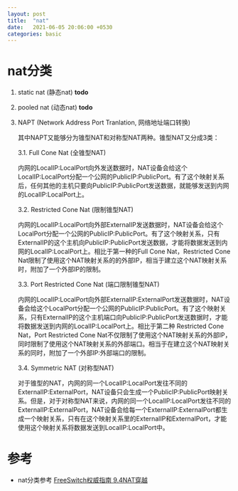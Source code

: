 ```yaml
---
layout: post
title:  "nat"
date:   2021-06-05 20:06:00 +0530
categories: basic
---
```


# nat分类

1. static nat (静态nat)		**todo**

2. pooled nat (动态nat)     **todo**

3. NAPT (Network Address Port Tranlation, 网络地址端口转换)

   其中NAPT又能够分为锥型NAT和对称型NAT两种。锥型NAT又分成3类：

   3.1. Full Cone Nat (全锥型NAT)

   内网的LocalIP:LocalPort向外发送数据时，NAT设备会给这个LocalIP:LocalPort分配一个公网的PublicIP:PublicPort。有了这个映射关系后，任何其他的主机只要向PublicIP:PublicPort发送数据，就能够发送到内网的LocalIP:LocalPort上。

   3.2. Restricted Cone Nat (限制锥型NAT)

   内网的LocalIP:LocalPort向外部ExternalIP发送数据时，NAT设备会给这个LocalPort分配一个公网的PublicIP:PublicPort。有了这个映射关系，只有ExternalIP的这个主机向PublicIP:PublicPort发送数据，才能将数据发送到内网的LocalIP:LocalPort上。相比于第一种的Full Cone Nat，Restricted Cone Nat限制了使用这个NAT映射关系的的外部IP，相当于建立这个NAT映射关系时，附加了一个外部IP的限制。

   3.3. Port Restricted Cone Nat (端口限制锥型NAT)

   内网的LocalIP:LocalPort向外部ExternalIP:ExternalPort发送数据时，NAT设备会给这个LocalPort分配一个公网的PublicIP:PublicPort。有了这个映射关系，只有ExternalIP的这个主机端口向PublicIP:PublicPort发送数据时，才能将数据发送到内网的LocalIP:LocalPort上。相比于第二种 Restricted Cone Nat，Port Restricted Cone Nat不仅限制了使用这个NAT映射关系的外部IP，同时限制了使用这个NAT映射关系的外部端口。相当于在建立这个NAT映射关系的同时，附加了一个外部IP:外部端口的限制。

   3.4. Symmetric NAT (对称型NAT)

   对于锥型的NAT，内网的同一个LocalIP:LocalPort发往不同的ExternalIP:ExternalPort，NAT设备只会生成一个PublicIP:PublicPort映射关系。但是，对于对称型NAT来说，内网的同一个LocalIP:LocalPort发往不同的ExternalIP:ExternalPort，NAT设备会给每一个ExternalIP:ExternalPort都生成一个映射关系，只有在这个映射关系里的ExternalIP和ExternalPort，才能使用这个映射关系将数据发送到LocalIP:LocalPort中。

# 参考

- nat分类参考 [FreeSwitch权威指南 9.4NAT穿越]()


